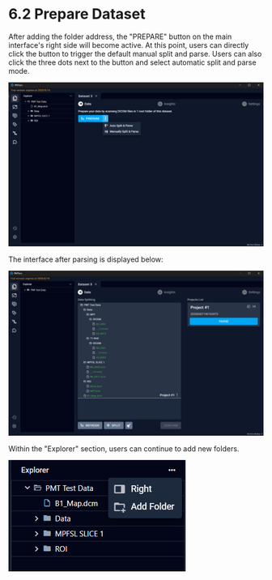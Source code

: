 # 6.2 Prepare Dataset

After adding the folder address, the "PREPARE" button on the main interface's right side will become active. At this point, users can directly click the button to trigger the default manual split and parse. Users can also click the three dots next to the button and select automatic split and parse mode.

![Image_70](../../images/image_70.png)

The interface after parsing is displayed below:

![Image_80](../../images/image_80.png)

Within the "Explorer" section, users can continue to add new folders.

![Image_50](../../images/image_50.png)

